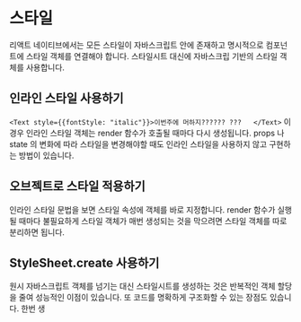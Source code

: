 # 스타일

리액트 네이티브에서는 모든 스타일이 자바스크립트 안에 존재하고 명시적으로 컴포넌트에 스타일 객체를 연결해야 합니다. 스타일시트 대신에 자바스크립 기반의 스타일 객체를 사용합니다. 

## 인라인 스타일 사용하기
``
<Text style={{fontStyle: "italic"}}>이번주에 머하지?????? ???   </Text>
``
이 경우 인라인 스타일 객체는 render 함수가 호출될 때마다 다시 생성됩니다. props 나 state 의 변화에 따라 스타일을 변경해야할 때도 인라인 스타일을 사용하지 않고 구현하는 방법이 있습니다. 

## 오브젝트로 스타일 적용하기
인라인 스타일 문법을 보면 스타일 속성에 객체를 바로 지정합니다. render 함수가 실행될 때마다 불필요하게 스타일 객체가 매번 생성되는 것을 막으려면 스타일 객체를 따로 분리하면 됩니다. 

## StyleSheet.create 사용하기
원시 자바스크립트 객체를 넘기는 대신 스타일시트를 생성하는 것은 반복적인 객체 할당을 줄여 성능적인 이점이 있습니다. 또 코드를 명확하게 구조화할 수 있는 장점도 있습니다. 한번 생
<!--stackedit_data:
eyJoaXN0b3J5IjpbMTAwMTc0NjIzLC0xNjYyOTMzNDIyLC0xNz
I4MjY3NDcyLDExNjE0NDY0MTldfQ==
-->